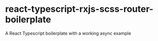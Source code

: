# react-typescript-rxjs-scss-router-boilerplate
A React Typescript boilerplate with a working async example
